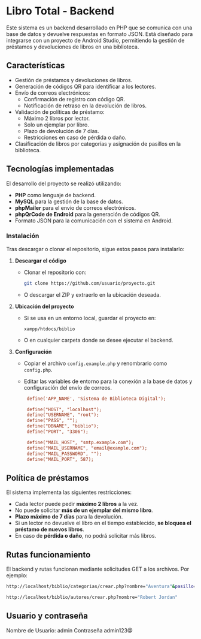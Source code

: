 # Libro Total - Backend

Este sistema es un backend desarrollado en PHP que se comunica con una base de datos y devuelve respuestas en formato JSON. Está diseñado para integrarse con un proyecto de Android Studio, permitiendo la gestión de préstamos y devoluciones de libros en una biblioteca.

## Características
- Gestión de préstamos y devoluciones de libros.
- Generación de códigos QR para identificar a los lectores.
- Envío de correos electrónicos:
  - Confirmación de registro con código QR.
  - Notificación de retraso en la devolución de libros.
- Validación de políticas de préstamo:
  - Máximo 2 libros por lector.
  - Solo un ejemplar por libro.
  - Plazo de devolución de 7 días.
  - Restricciones en caso de pérdida o daño.
- Clasificación de libros por categorías y asignación de pasillos en la biblioteca.

## Tecnologías implementadas
El desarrollo del proyecto se realizó utilizando:
- **PHP** como lenguaje de backend.
- **MySQL** para la gestión de la base de datos.
- **phpMailer** para el envío de correos electrónicos.
- **phpQrCode de Endroid** para la generación de códigos QR.
- Formato JSON para la comunicación con el sistema en Android.

### Instalación
Tras descargar o clonar el repositorio, sigue estos pasos para instalarlo:

1. **Descargar el código**
   - Clonar el repositorio con:
     ```sh
     git clone https://github.com/usuario/proyecto.git
     ```
   - O descargar el ZIP y extraerlo en la ubicación deseada.

2. **Ubicación del proyecto**
   - Si se usa en un entorno local, guardar el proyecto en:
     ```
     xampp/htdocs/biblio
     ```
   - O en cualquier carpeta donde se desee ejecutar el backend.

3. **Configuración**
   - Copiar el archivo `config.example.php` y renombrarlo como `config.php`.
   - Editar las variables de entorno para la conexión a la base de datos y configuración del envío de correos.

     ```ini
      define('APP_NAME', 'Sistema de Biblioteca Digital');
	 
      define("HOST", "localhost");
      define("USERNAME", "root");
      define("PASS", "");
      define("DBNAME", "biblio");
      define("PORT", "3306");

      define("MAIL_HOST", "smtp.example.com");
      define("MAIL_USERNAME", "email@example.com");
      define("MAIL_PASSWORD", "");
      define("MAIL_PORT", 587);
     ```

## Política de préstamos
El sistema implementa las siguientes restricciones:
- Cada lector puede pedir **máximo 2 libros** a la vez.
- No puede solicitar **más de un ejemplar del mismo libro**.
- **Plazo máximo de 7 días** para la devolución.
- Si un lector no devuelve el libro en el tiempo establecido, **se bloquea el préstamo de nuevos libros**.
- En caso de **pérdida o daño**, no podrá solicitar más libros.

## Rutas funcionamiento
El backend y rutas funcionan mediante solicitudes GET a los archivos. Por ejemplo:
```sh
http://localhost/biblio/categorias/crear.php?nombre="Aventura"&pasillo=2
```

```sh
http://localhost/biblio/autores/crear.php?nombre="Robert Jordan"
```

## Usuario y contraseña
Nombre de Usuario: admin
Contraseña admin123@